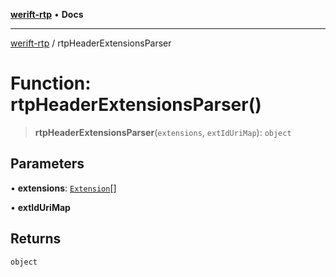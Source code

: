 [**werift-rtp**](../README.md) • **Docs**

***

[werift-rtp](../globals.md) / rtpHeaderExtensionsParser

# Function: rtpHeaderExtensionsParser()

> **rtpHeaderExtensionsParser**(`extensions`, `extIdUriMap`): `object`

## Parameters

• **extensions**: [`Extension`](../type-aliases/Extension.md)[]

• **extIdUriMap**

## Returns

`object`
